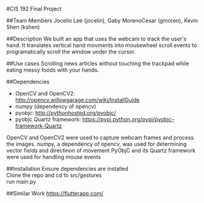 #CIS 192 Final Project

##Team Members
Jocelin Lee (jocelin), Gaby MorenoCesar (gmoren), Kevin Shen (kshen)

##Description
We built an app that uses the webcam to track the user's hand. It translates vertical hand movments into mousewheel scroll events to programatically scroll the window under the cursor.

##Use cases
Scrolling news articles without touching the trackpad while eating messy foods with your hands.

##Dependencies
* OpenCV and OpenCV2: http://opencv.willowgarage.com/wiki/InstallGuide
* numpy (dependency of opencv)
* pyobjc: http://pythonhosted.org/pyobjc/
* pyobjc Quartz framework: https://pypi.python.org/pypi/pyobjc-framework-Quartz

OpenCV and OpenCV2 were used to capture webcam frames and process the images. 
numpy, a dependency of opencv, was used for determining vector fields and directinon of movement
PyObjC and its Quartz framework were used for handling mouse events

##Installation
Ensure dependencies are installed  
Clone the repo and cd to src/gestures  
run main.py  

##Similar Work
https://flutterapp.com/